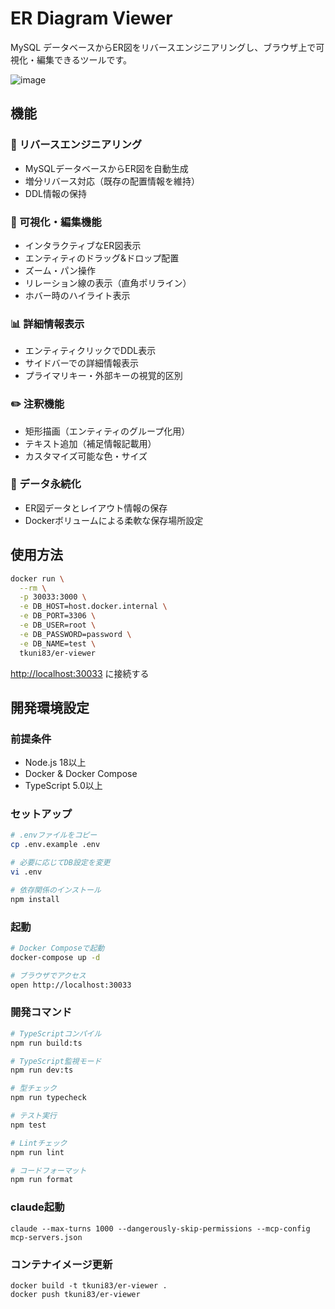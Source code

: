 # ER Diagram Viewer

MySQL データベースからER図をリバースエンジニアリングし、ブラウザ上で可視化・編集できるツールです。

![image](https://github.com/user-attachments/assets/fb8a0e8d-7b02-421f-be28-f93abeb39e32)

## 機能

### 🔄 リバースエンジニアリング

- MySQLデータベースからER図を自動生成
- 増分リバース対応（既存の配置情報を維持）
- DDL情報の保持

### 🎨 可視化・編集機能

- インタラクティブなER図表示
- エンティティのドラッグ&ドロップ配置
- ズーム・パン操作
- リレーション線の表示（直角ポリライン）
- ホバー時のハイライト表示

### 📊 詳細情報表示

- エンティティクリックでDDL表示
- サイドバーでの詳細情報表示
- プライマリキー・外部キーの視覚的区別

### ✏️ 注釈機能

- 矩形描画（エンティティのグループ化用）
- テキスト追加（補足情報記載用）
- カスタマイズ可能な色・サイズ

### 💾 データ永続化

- ER図データとレイアウト情報の保存
- Dockerボリュームによる柔軟な保存場所設定

## 使用方法

```bash
docker run \
  --rm \
  -p 30033:3000 \
  -e DB_HOST=host.docker.internal \
  -e DB_PORT=3306 \
  -e DB_USER=root \
  -e DB_PASSWORD=password \
  -e DB_NAME=test \
  tkuni83/er-viewer
```

[http://localhost:30033](http://localhost:30033) に接続する

## 開発環境設定

### 前提条件

- Node.js 18以上
- Docker & Docker Compose
- TypeScript 5.0以上

### セットアップ

```bash
# .envファイルをコピー
cp .env.example .env

# 必要に応じてDB設定を変更
vi .env

# 依存関係のインストール
npm install
```

### 起動

```bash
# Docker Composeで起動
docker-compose up -d

# ブラウザでアクセス
open http://localhost:30033
```

### 開発コマンド

```bash
# TypeScriptコンパイル
npm run build:ts

# TypeScript監視モード
npm run dev:ts

# 型チェック
npm run typecheck

# テスト実行
npm test

# Lintチェック
npm run lint

# コードフォーマット
npm run format
```

### claude起動

```
claude --max-turns 1000 --dangerously-skip-permissions --mcp-config mcp-servers.json
```

### コンテナイメージ更新

```
docker build -t tkuni83/er-viewer .
docker push tkuni83/er-viewer
```
